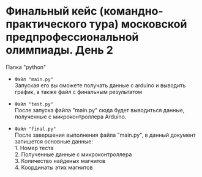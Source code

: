 # Финальный кейс (командно-практического тура) московской предпрофессиональной олимпиады. День 2

Папка "python"
- ```Файл "main.py" ```
<br> Запуская его вы сможете получать данные с arduino и выводить график, а также файл с финальным результатом

- ```Файл "test.py"```
<br> После запуска файла "main.py" сюда будет выводиться данные, полученные с микроконтроллера Arduino.

- ```Файл "final.py"```
<br> После завершения выполнения файла "main.py", в данный документ запишется основные данные: <br> 1. Номер теста <br> 2. Полученные данные с микроконтроллера <br> 3. Количество найденых магнитов <br> 4. Координаты этих магнитов
